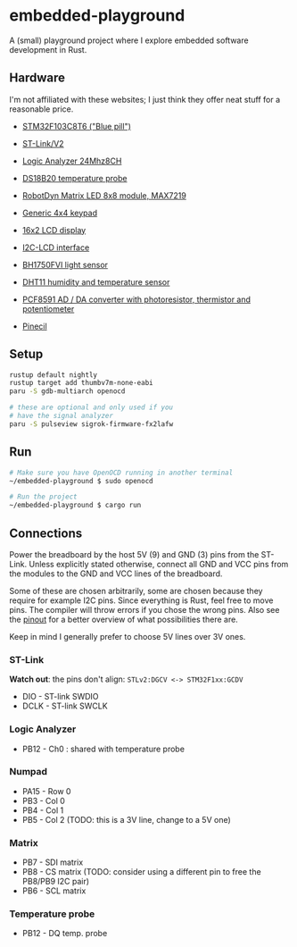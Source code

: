 # embedded-playground

A (small) playground project where I explore embedded software development in Rust.

## Hardware

I'm not affiliated with these websites; I just think they offer neat stuff for a reasonable price.

* [STM32F103C8T6 ("Blue pill")](https://opencircuit.nl/Product/STM32-ARM-development-board-STM32F103C8T6)
* [ST-Link/V2](https://opencircuit.nl/Product/ST-Link-V2-STM8-STM32-programmer)
* [Logic Analyzer 24Mhz8CH](https://opencircuit.nl/Product/USB-Logic-Analyzer-8-kanaals)
* [DS18B20 temperature probe](https://opencircuit.nl/Product/DS18B20-Temperatuur-sensor-probe-1-meter)
* [RobotDyn Matrix LED 8x8 module, MAX7219](https://opencircuit.nl/Product/LED-Matrix-rood-8x8-module-32x32mm-MAX7219)
* [Generic 4x4 keypad](https://opencircuit.nl/Product/4-x-4-keypad-paneel)
* [16x2 LCD display](https://opencircuit.nl/Product/16x2-Karakters-lcd-module-blauw-5V)
* [I2C-LCD interface](https://opencircuit.nl/Product/I2C-LCD-interface-module)
* [BH1750FVI light sensor](https://opencircuit.nl/Product/BH1750FVI-Digitale-licht-sensor-module-GY-302)
* [DHT11 humidity and temperature sensor](https://opencircuit.nl/Product/DHT11-Luchtvochtigheid-temperatuur-sensor)
* [PCF8591 AD / DA converter with photoresistor, thermistor and potentiometer](https://opencircuit.nl/Product/PCF8591-AD-DA-Converter-module)

* [Pinecil](https://pine64.com/product/pinecil-smart-mini-portable-soldering-iron/)

## Setup

```sh
rustup default nightly
rustup target add thumbv7m-none-eabi
paru -S gdb-multiarch openocd

# these are optional and only used if you
# have the signal analyzer
paru -S pulseview sigrok-firmware-fx2lafw
```

## Run

```sh
# Make sure you have OpenOCD running in another terminal
~/embedded-playground $ sudo openocd

# Run the project
~/embedded-playground $ cargo run
```

## Connections

Power the breadboard by the host 5V (9) and GND (3) pins from the ST-Link.
Unless explicitly stated otherwise, connect all GND and VCC pins from the
modules to the GND and VCC lines of the breadboard.

Some of these are chosen arbitrarily, some are chosen because they require
for example I2C pins. Since everything is Rust, feel free to move pins.
The compiler will throw errors if you chose the wrong pins. Also see the
[pinout](https://opencircuit.shop/resources/content/ad8542259ac19/crop/1900-950/STM32-ARM-development-board-STM32F103C8T6.webp)
for a better overview of what possibilities there are.

Keep in mind I generally prefer to choose 5V lines over 3V ones.

### ST-Link

**Watch out**: the pins don't align: `STLv2:DGCV <-> STM32F1xx:GCDV`

* DIO - ST-link SWDIO
* DCLK - ST-link SWCLK

### Logic Analyzer

* PB12 - Ch0 : shared with temperature probe

### Numpad

* PA15 - Row 0
* PB3 - Col 0
* PB4 - Col 1
* PB5 - Col 2  (TODO: this is a 3V line, change to a 5V one)

### Matrix

* PB7 - SDI matrix
* PB8 - CS matrix (TODO: consider using a different pin to free the PB8/PB9 I2C pair)
* PB6 - SCL matrix

### Temperature probe

* PB12 - DQ temp. probe
